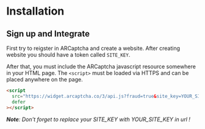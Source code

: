 # Installation

## Sign up and Integrate

First try to reigster in ARCaptcha and create a website. After creating website you should have a token called `SITE_KEY`.

After that, you must include the ARCaptcha javascript resource somewhere in your HTML page. The `<script>` must be loaded via HTTPS and can be placed anywhere on the page.

```html
<script
  src="https://widget.arcaptcha.co/3/api.js?fraud=true&site_key=YOUR_SITE_KEY"
  defer
></script>
```

_**Note**: Don't forget to replace your SITE_KEY with YOUR_SITE_KEY in url !_
